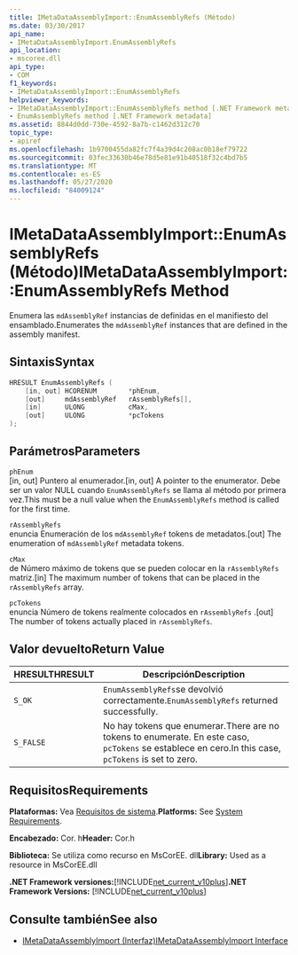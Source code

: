 ```yaml
---
title: IMetaDataAssemblyImport::EnumAssemblyRefs (Método)
ms.date: 03/30/2017
api_name:
- IMetaDataAssemblyImport.EnumAssemblyRefs
api_location:
- mscoree.dll
api_type:
- COM
f1_keywords:
- IMetaDataAssemblyImport::EnumAssemblyRefs
helpviewer_keywords:
- IMetaDataAssemblyImport::EnumAssemblyRefs method [.NET Framework metadata]
- EnumAssemblyRefs method [.NET Framework metadata]
ms.assetid: 8844d0dd-730e-4592-8a7b-c1462d312c70
topic_type:
- apiref
ms.openlocfilehash: 1b9700455da82fc7f4a39d4c208ac0b18ef79722
ms.sourcegitcommit: 03fec33630b46e78d5e81e91b40518f32c4bd7b5
ms.translationtype: MT
ms.contentlocale: es-ES
ms.lasthandoff: 05/27/2020
ms.locfileid: "84009124"
---
```

# <a name="imetadataassemblyimportenumassemblyrefs-method"></a><span data-ttu-id="1c5ce-102">IMetaDataAssemblyImport::EnumAssemblyRefs (Método)</span><span class="sxs-lookup"><span data-stu-id="1c5ce-102">IMetaDataAssemblyImport::EnumAssemblyRefs Method</span></span>
<span data-ttu-id="1c5ce-103">Enumera las `mdAssemblyRef` instancias de definidas en el manifiesto del ensamblado.</span><span class="sxs-lookup"><span data-stu-id="1c5ce-103">Enumerates the `mdAssemblyRef` instances that are defined in the assembly manifest.</span></span>  
  
## <a name="syntax"></a><span data-ttu-id="1c5ce-104">Sintaxis</span><span class="sxs-lookup"><span data-stu-id="1c5ce-104">Syntax</span></span>  
  
```cpp  
HRESULT EnumAssemblyRefs (  
    [in, out] HCORENUM        *phEnum,
    [out]     mdAssemblyRef   rAssemblyRefs[],
    [in]      ULONG           cMax,
    [out]     ULONG           *pcTokens  
);  
```  
  
## <a name="parameters"></a><span data-ttu-id="1c5ce-105">Parámetros</span><span class="sxs-lookup"><span data-stu-id="1c5ce-105">Parameters</span></span>  
 `phEnum`  
 <span data-ttu-id="1c5ce-106">[in, out] Puntero al enumerador.</span><span class="sxs-lookup"><span data-stu-id="1c5ce-106">[in, out] A pointer to the enumerator.</span></span> <span data-ttu-id="1c5ce-107">Debe ser un valor NULL cuando `EnumAssemblyRefs` se llama al método por primera vez.</span><span class="sxs-lookup"><span data-stu-id="1c5ce-107">This must be a null value when the `EnumAssemblyRefs` method is called for the first time.</span></span>  
  
 `rAssemblyRefs`  
 <span data-ttu-id="1c5ce-108">enuncia Enumeración de los `mdAssemblyRef` tokens de metadatos.</span><span class="sxs-lookup"><span data-stu-id="1c5ce-108">[out] The enumeration of `mdAssemblyRef` metadata tokens.</span></span>  
  
 `cMax`  
 <span data-ttu-id="1c5ce-109">de Número máximo de tokens que se pueden colocar en la `rAssemblyRefs` matriz.</span><span class="sxs-lookup"><span data-stu-id="1c5ce-109">[in] The maximum number of tokens that can be placed in the `rAssemblyRefs` array.</span></span>  
  
 `pcTokens`  
 <span data-ttu-id="1c5ce-110">enuncia Número de tokens realmente colocados en `rAssemblyRefs` .</span><span class="sxs-lookup"><span data-stu-id="1c5ce-110">[out] The number of tokens actually placed in `rAssemblyRefs`.</span></span>  
  
## <a name="return-value"></a><span data-ttu-id="1c5ce-111">Valor devuelto</span><span class="sxs-lookup"><span data-stu-id="1c5ce-111">Return Value</span></span>  
  
|<span data-ttu-id="1c5ce-112">HRESULT</span><span class="sxs-lookup"><span data-stu-id="1c5ce-112">HRESULT</span></span>|<span data-ttu-id="1c5ce-113">Descripción</span><span class="sxs-lookup"><span data-stu-id="1c5ce-113">Description</span></span>|  
|-------------|-----------------|  
|`S_OK`|<span data-ttu-id="1c5ce-114">`EnumAssemblyRefs`se devolvió correctamente.</span><span class="sxs-lookup"><span data-stu-id="1c5ce-114">`EnumAssemblyRefs` returned successfully.</span></span>|  
|`S_FALSE`|<span data-ttu-id="1c5ce-115">No hay tokens que enumerar.</span><span class="sxs-lookup"><span data-stu-id="1c5ce-115">There are no tokens to enumerate.</span></span> <span data-ttu-id="1c5ce-116">En este caso, `pcTokens` se establece en cero.</span><span class="sxs-lookup"><span data-stu-id="1c5ce-116">In this case, `pcTokens` is set to zero.</span></span>|  
  
## <a name="requirements"></a><span data-ttu-id="1c5ce-117">Requisitos</span><span class="sxs-lookup"><span data-stu-id="1c5ce-117">Requirements</span></span>  
 <span data-ttu-id="1c5ce-118">**Plataformas:** Vea [Requisitos de sistema](../../get-started/system-requirements.md).</span><span class="sxs-lookup"><span data-stu-id="1c5ce-118">**Platforms:** See [System Requirements](../../get-started/system-requirements.md).</span></span>  
  
 <span data-ttu-id="1c5ce-119">**Encabezado:** Cor. h</span><span class="sxs-lookup"><span data-stu-id="1c5ce-119">**Header:** Cor.h</span></span>  
  
 <span data-ttu-id="1c5ce-120">**Biblioteca:** Se utiliza como recurso en MsCorEE. dll</span><span class="sxs-lookup"><span data-stu-id="1c5ce-120">**Library:** Used as a resource in MsCorEE.dll</span></span>  
  
 <span data-ttu-id="1c5ce-121">**.NET Framework versiones:**[!INCLUDE[net_current_v10plus](../../../../includes/net-current-v10plus-md.md)]</span><span class="sxs-lookup"><span data-stu-id="1c5ce-121">**.NET Framework Versions:** [!INCLUDE[net_current_v10plus](../../../../includes/net-current-v10plus-md.md)]</span></span>  
  
## <a name="see-also"></a><span data-ttu-id="1c5ce-122">Consulte también</span><span class="sxs-lookup"><span data-stu-id="1c5ce-122">See also</span></span>

- [<span data-ttu-id="1c5ce-123">IMetaDataAssemblyImport (Interfaz)</span><span class="sxs-lookup"><span data-stu-id="1c5ce-123">IMetaDataAssemblyImport Interface</span></span>](imetadataassemblyimport-interface.md)
